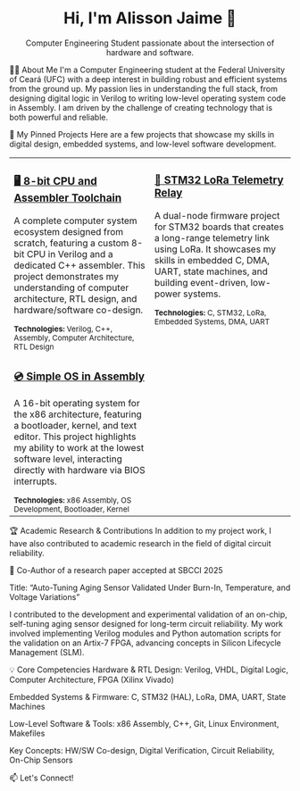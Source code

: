 <h1 align="center">Hi, I'm Alisson Jaime 👋</h1>
<p align="center">
Computer Engineering Student passionate about the intersection of hardware and software.
</p>

👨‍💻 About Me
I'm a Computer Engineering student at the Federal University of Ceará (UFC) with a deep interest in building robust and efficient systems from the ground up. My passion lies in understanding the full stack, from designing digital logic in Verilog to writing low-level operating system code in Assembly. I am driven by the challenge of creating technology that is both powerful and reliable.

🚀 My Pinned Projects
Here are a few projects that showcase my skills in digital design, embedded systems, and low-level software development.

<table width="100%">
<tr>
<td width="50%" valign="top">
<h3><a href="https://www.google.com/search?q=https://github.com/AlissonJSB4/8-bit-cpu-and-assembler-toolchain">🖥️ 8-bit CPU and Assembler Toolchain</a></h3>
<p>A complete computer system ecosystem designed from scratch, featuring a custom 8-bit CPU in Verilog and a dedicated C++ assembler. This project demonstrates my understanding of computer architecture, RTL design, and hardware/software co-design.</p>
<sub><b>Technologies:</b> Verilog, C++, Assembly, Computer Architecture, RTL Design</sub>
</td>
<td width="50%" valign="top">
<h3><a href="https://www.google.com/search?q=https://github.com/AlissonJSB4/stm32-lora-telemetry-relay">📡 STM32 LoRa Telemetry Relay</a></h3>
<p>A dual-node firmware project for STM32 boards that creates a long-range telemetry link using LoRa. It showcases my skills in embedded C, DMA, UART, state machines, and building event-driven, low-power systems.</p>
<sub><b>Technologies:</b> C, STM32, LoRa, Embedded Systems, DMA, UART</sub>
</td>
</tr>
<tr>
<td width="50%" valign="top">
<h3><a href="https://www.google.com/search?q=https://github.com/AlissonJSB4/simple-os-x86">💿 Simple OS in Assembly</a></h3>
<p>A 16-bit operating system for the x86 architecture, featuring a bootloader, kernel, and text editor. This project highlights my ability to work at the lowest software level, interacting directly with hardware via BIOS interrupts.</p>
<sub><b>Technologies:</b> x86 Assembly, OS Development, Bootloader, Kernel</sub>
</td>
<td width="50%" valign="top">
<!-- You can add a fourth project here in the future! -->
</td>
</tr>
</table>

🏆 Academic Research & Contributions
In addition to my project work, I have also contributed to academic research in the field of digital circuit reliability.

📄 Co-Author of a research paper accepted at SBCCI 2025

Title: “Auto-Tuning Aging Sensor Validated Under Burn-In, Temperature, and Voltage Variations”

I contributed to the development and experimental validation of an on-chip, self-tuning aging sensor designed for long-term circuit reliability. My work involved implementing Verilog modules and Python automation scripts for the validation on an Artix-7 FPGA, advancing concepts in Silicon Lifecycle Management (SLM).

💡 Core Competencies
Hardware & RTL Design: Verilog, VHDL, Digital Logic, Computer Architecture, FPGA (Xilinx Vivado)

Embedded Systems & Firmware: C, STM32 (HAL), LoRa, DMA, UART, State Machines

Low-Level Software & Tools: x86 Assembly, C++, Git, Linux Environment, Makefiles

Key Concepts: HW/SW Co-design, Digital Verification, Circuit Reliability, On-Chip Sensors

📫 Let's Connect!
